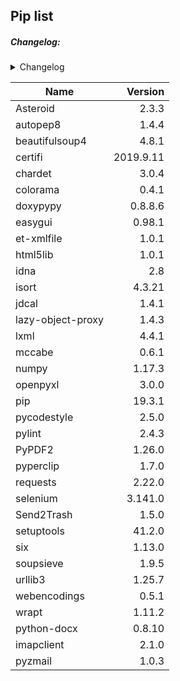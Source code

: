 ## Pip list

##### Changelog:

<details><summary>Changelog</summary>
<p>

- 26/11-19

  - Added pyzmail (C:\Users\joak>python -m easy_install pyzmail)
  - Added imapclient

- 15/11-19

  - Added python-docx.

- 13/11-19
  - Created list

</p>
</details>

| Name              |   Version |
| ----------------- | --------: |
| Asteroid          |     2.3.3 |
| autopep8          |     1.4.4 |
| beautifulsoup4    |     4.8.1 |
| certifi           | 2019.9.11 |
| chardet           |     3.0.4 |
| colorama          |     0.4.1 |
| doxypypy          |   0.8.8.6 |
| easygui           |    0.98.1 |
| et-xmlfile        |     1.0.1 |
| html5lib          |     1.0.1 |
| idna              |       2.8 |
| isort             |    4.3.21 |
| jdcal             |     1.4.1 |
| lazy-object-proxy |     1.4.3 |
| lxml              |     4.4.1 |
| mccabe            |     0.6.1 |
| numpy             |    1.17.3 |
| openpyxl          |     3.0.0 |
| pip               |    19.3.1 |
| pycodestyle       |     2.5.0 |
| pylint            |     2.4.3 |
| PyPDF2            |    1.26.0 |
| pyperclip         |     1.7.0 |
| requests          |    2.22.0 |
| selenium          |   3.141.0 |
| Send2Trash        |     1.5.0 |
| setuptools        |    41.2.0 |
| six               |    1.13.0 |
| soupsieve         |     1.9.5 |
| urllib3           |    1.25.7 |
| webencodings      |     0.5.1 |
| wrapt             |    1.11.2 |
| python-docx       |    0.8.10 |
| imapclient        |     2.1.0 |
| pyzmail           |     1.0.3 |
